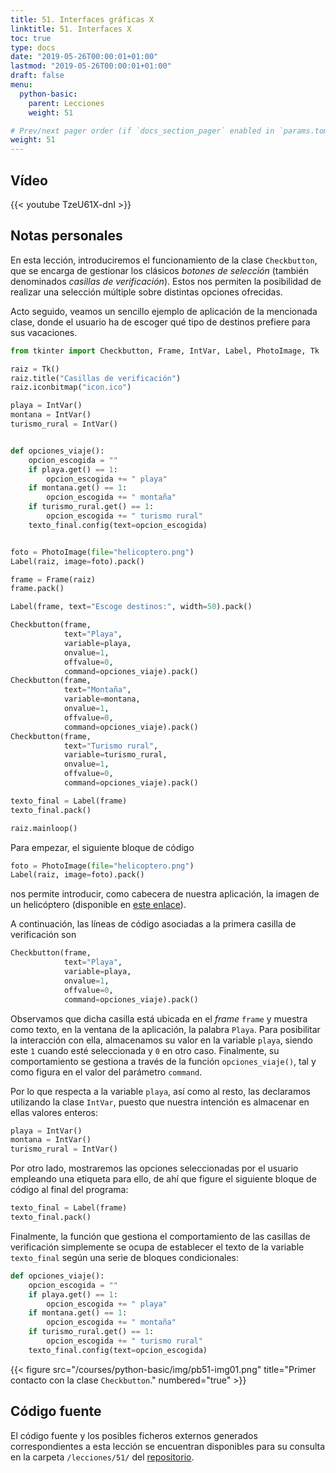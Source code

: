 ```yaml
---
title: 51. Interfaces gráficas X
linktitle: 51. Interfaces X
toc: true
type: docs
date: "2019-05-26T00:00:01+01:00"
lastmod: "2019-05-26T00:00:01+01:00"
draft: false
menu:
  python-basic:
    parent: Lecciones
    weight: 51

# Prev/next pager order (if `docs_section_pager` enabled in `params.toml`)
weight: 51
---
```


## Vídeo

{{< youtube TzeU61X-dnI >}}

## Notas personales

En esta lección, introduciremos el funcionamiento de la clase `Checkbutton`, que se encarga de gestionar los clásicos *botones de selección* (también denominados *casillas de verificación*). Estos nos permiten la posibilidad de realizar una selección múltiple sobre distintas opciones ofrecidas.

Acto seguido, veamos un sencillo ejemplo de aplicación de la mencionada clase, donde el usuario ha de escoger qué tipo de destinos prefiere para sus vacaciones.

```python
from tkinter import Checkbutton, Frame, IntVar, Label, PhotoImage, Tk

raiz = Tk()
raiz.title("Casillas de verificación")
raiz.iconbitmap("icon.ico")

playa = IntVar()
montana = IntVar()
turismo_rural = IntVar()


def opciones_viaje():
    opcion_escogida = ""
    if playa.get() == 1:
        opcion_escogida += " playa"
    if montana.get() == 1:
        opcion_escogida += " montaña"
    if turismo_rural.get() == 1:
        opcion_escogida += " turismo rural"
    texto_final.config(text=opcion_escogida)


foto = PhotoImage(file="helicoptero.png")
Label(raiz, image=foto).pack()

frame = Frame(raiz)
frame.pack()

Label(frame, text="Escoge destinos:", width=50).pack()

Checkbutton(frame,
            text="Playa",
            variable=playa,
            onvalue=1,
            offvalue=0,
            command=opciones_viaje).pack()
Checkbutton(frame,
            text="Montaña",
            variable=montana,
            onvalue=1,
            offvalue=0,
            command=opciones_viaje).pack()
Checkbutton(frame,
            text="Turismo rural",
            variable=turismo_rural,
            onvalue=1,
            offvalue=0,
            command=opciones_viaje).pack()

texto_final = Label(frame)
texto_final.pack()

raiz.mainloop()
```

Para empezar, el siguiente bloque de código

```python
foto = PhotoImage(file="helicoptero.png")
Label(raiz, image=foto).pack()
```

nos permite introducir, como cabecera de nuestra aplicación, la imagen de un helicóptero (disponible en [este enlace](https://www.freepng.es/png-ct7rpy/download.html)). 

A continuación, las líneas de código asociadas a la primera casilla de verificación son

```python
Checkbutton(frame,
            text="Playa",
            variable=playa,
            onvalue=1,
            offvalue=0,
            command=opciones_viaje).pack()
```

Observamos que dicha casilla está ubicada en el *frame* `frame` y muestra como texto, en la ventana de la aplicación, la palabra `Playa`. Para posibilitar la interacción con ella, almacenamos su valor en la variable `playa`, siendo este `1` cuando esté seleccionada y `0` en otro caso. Finalmente, su comportamiento se gestiona a través de la función `opciones_viaje()`, tal y como figura en el valor del parámetro `command`.

Por lo que respecta a la variable `playa`, así como al resto, las declaramos utilizando la clase `IntVar`, puesto que nuestra intención es almacenar en ellas valores enteros:

```python
playa = IntVar()
montana = IntVar()
turismo_rural = IntVar()
```

Por otro lado, mostraremos las opciones seleccionadas por el usuario empleando una etiqueta para ello, de ahí que figure el siguiente bloque de código al final del programa:

```python
texto_final = Label(frame)
texto_final.pack()
```

Finalmente, la función que gestiona el comportamiento de las casillas de verificación simplemente se ocupa de establecer el texto de la variable `texto_final` según una serie de bloques condicionales:

```python
def opciones_viaje():
    opcion_escogida = ""
    if playa.get() == 1:
        opcion_escogida += " playa"
    if montana.get() == 1:
        opcion_escogida += " montaña"
    if turismo_rural.get() == 1:
        opcion_escogida += " turismo rural"
    texto_final.config(text=opcion_escogida)
```

{{< figure src="/courses/python-basic/img/pb51-img01.png" title="Primer contacto con la clase `Checkbutton`." numbered="true" >}}

## Código fuente

El código fuente y los posibles ficheros externos generados correspondientes a esta lección se encuentran disponibles para su consulta en la carpeta `/lecciones/51/` del [repositorio](https://github.com/ImAlexisSaez/curso-python-desde-0).
